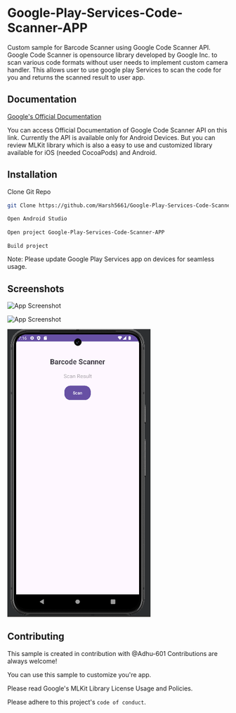 
# Google-Play-Services-Code-Scanner-APP

Custom sample for Barcode Scanner using Google Code Scanner API. Google Code Scanner is opensource library developed by Google Inc. to scan various code formats without user needs to implement custom camera handler. This allows user to use google play Services to scan the code for you and returns the scanned result to user app.



## Documentation

[Google's Official Documentation](https://developers.google.com/ml-kit/vision/barcode-scanning/code-scanner)

You can access Official Documentation of Google Code Scanner API on this link. Currently the API is available only for Android Devices. But you can review MLKit library which is also a easy to use and customized library available for iOS (needed CocoaPods) and Android.



## Installation

Clone Git Repo

```bash
git Clone https://github.com/Harsh5661/Google-Play-Services-Code-Scanner-APP.git

```
```bash
Open Android Studio
```
```bash
Open project Google-Play-Services-Code-Scanner-APP
```
```
Build project
```

Note: Please update Google Play Services app on devices for seamless usage.
## Screenshots

![App Screenshot](https://developers.google.com/static/ml-kit/images/code_scanner.gif)

![App Screenshot](https://developers.google.com/static/ml-kit/images/auto_zoom.gif)

![Demo Image](https://github.com/Harsh5661/Google-Play-Services-Code-Scanner-APP/raw/main/images/Demo.PNG)

## Contributing
This sample is created in contribution with @Adhu-601
Contributions are always welcome!

You can use this sample to customize you're app.

Please read Google's MLKit Library License Usage and Policies.

Please adhere to this project's `code of conduct`.


